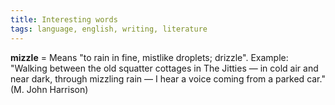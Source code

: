 ```yaml
---
title: Interesting words
tags: language, english, writing, literature
---
```


**mizzle** = Means "to rain in fine, mistlike droplets; drizzle". Example: "Walking between the old squatter cottages in The Jitties — in cold air and near dark, through mizzling rain — I hear a voice coming from a parked car." (M. John Harrison)
